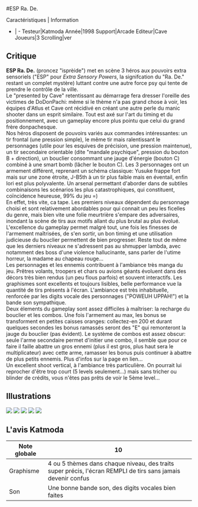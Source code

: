 #ESP Ra. De.

Caractéristiques | Information
- | -
Testeur|Katmoda
Année|1998
Support|Arcade
Editeur|Cave
Joueurs|3
Scrolling|ver

## Critique
<b>ESP Ra. De.</b> (proncez "isprèide") met en scène 3 héros aux pouvoirs extra sensoriels ("ESP" pour <i>Extra Sensory Powers</i>, la signifcation du "Ra. De." restant un complet mystère) luttant contre une autre force psy qui tente de prendre le contrôle de la ville.<br/>Le "presented by Cave" retentissant au démarrage fera dresser l'oreille des victimes de DoDonPachi: même si le thème n'a pas grand chose à voir, les équipes d'Atlus et Cave ont récidivé en créant une autre perle du manic shooter dans un esprit similaire. Tout est axé sur l'art du timing et du positionnement, avec un gameplay encore plus pointu que celui du grand frère donpachesque.<br/>Nos héros disposent de pouvoirs variés aux commandes intéressantes: un tir frontal (une pression simple), le même tir mais ralentissant le personnages (utile pour les esquives de précision, une pression maintenue), un tir secondaire orientable (dite "mandale psychique", pression du bouton B + direction), un bouclier consommant une jauge d'énergie (bouton C) combiné à une smart bomb (lâcher le bouton C). Les 3 personnages ont un armement différent, reprenant un schéma classique: Yusuke frappe fort mais sur une zone étroite, J-B5th à un tir plus faible mais en éventail, enfin Iori est plus polyvalente. Un arsenal permettant d'aborder dans de subtiles combinaisons les scénarios les plus catastrophiques, qui constituent, coïncidence heureuse, 99% du jeu =)<br/>En effet, très vite, ca tape. Les premiers niveaux dépendent du personnage choisi et sont relativement abordables pour qui connait un peu les ficelles du genre, mais bien vite une folie meurtrière s'empare des adversaires, inondant la scène de tirs aux motifs allant du plus brutal au plus évolué. L'excellence du gameplay permet malgré tout, une fois les finesses de l'armement maîtrisées, de s'en sortir, un bon timing et une utilisation judicieuse du bouclier permettent de bien progresser. Reste tout de même que les derniers niveaux ne s'adressent pas au shmupper lambda, avec notamment des boss d'une violence hallucinante, sans parler de l'utime horreur, la madame au chapeau rouge...<br/>Les personnages et les ennemis contribuent à l'ambiance très manga du jeu. Prêtres volants, troopers et chars ou avions géants évoluent dans des décors très bien rendus (un peu flous parfois) et souvent interactifs. Les graphismes sont excellents et toujours lisibles, belle performance vue la quantité de tirs présents à l'écran. L'ambiance est très inhabituelle, renforcée par les digits vocale des personnages ("POWEUH UPPAH!") et la bande son sympathique.<br/>Deux élements du gameplay sont assez difficiles à maîtriser: la recharge du bouclier et les combos. Une fois l'armement au max, les bonus se transforment en petites caisses oranges: collectez-en 200 et durant quelques secondes les bonus ramassés seront des "E" qui remonteront la jauge du bouclier (pas évident). Le système de combos est assez obscur: seule l'arme secondaire permet d'initier une combo, il semble que pour ce faire il faille abattre un gros ennemi (plus il est gros, plus haut sera le multiplicateur) avec cette arme, ramasser les bonus puis continuer à abattre de plus petits ennemis. Plus d'infos sur la page en lien...<br/>Un excellent shoot vertical, à l'ambiance très particulière. On pourrait lui reprocher d'être trop court (5 levels seulement...) mais sans tricher ou blinder de crédits, vous n'êtes pas prêts de voir le 5ème level...

## Illustrations
![](http://www.shmup.com/images/thumbs/img_fiche_1_81.jpg)
![](http://www.shmup.com/images/thumbs/img_fiche_2_81.jpg)
![](http://www.shmup.com/images/thumbs/img_fiche_3_81.jpg)
![](http://www.shmup.com/images/thumbs/)
![](http://www.shmup.com/images/thumbs/)

## L'avis Katmoda
Note globale|10
-|-
Graphisme|4 ou 5 thèmes dans chaque niveau, des traits super précis, l'écran REMPLI de tirs sans jamais devenir confus
Son|Une bonne bande son, des digits vocales bien faites
